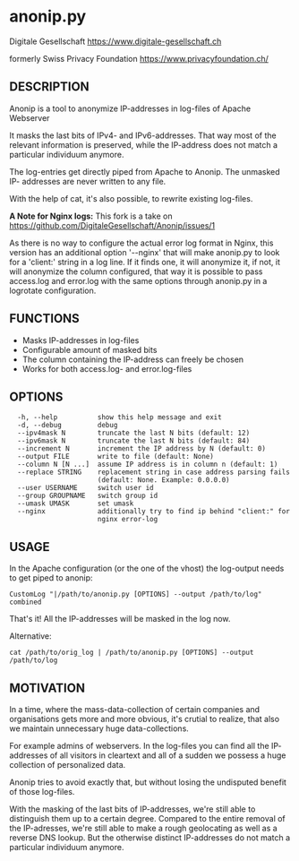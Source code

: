 # anonip.py

Digitale Gesellschaft
https://www.digitale-gesellschaft.ch


formerly
Swiss Privacy Foundation
https://www.privacyfoundation.ch/


## DESCRIPTION

Anonip is a tool to anonymize IP-addresses in log-files of Apache Webserver

It masks the last bits of IPv4- and IPv6-addresses. That way most of the
relevant information is preserved, while the IP-address does not match a
particular individuum anymore.

The log-entries get directly piped from Apache to Anonip. The unmasked IP-
addresses are never written to any file.

With the help of cat, it's also possible, to rewrite existing log-files.

**A Note for Nginx logs:** This fork is a take on https://github.com/DigitaleGesellschaft/Anonip/issues/1

As there is no way to configure the actual error log format in Nginx, this
version has an additional option '--nginx' that will make anonip.py to look for
a 'client:' string in a log line. If it finds one, it will anonymize it, if not,
it will anonymize the column configured, that way it is possible to pass access.log
and error.log with the same options through anonip.py in a logrotate configuration. 

## FUNCTIONS

 - Masks IP-addresses in log-files
 - Configurable amount of masked bits
 - The column containing the IP-address can freely be chosen
 - Works for both access.log- and error.log-files

## OPTIONS
```
  -h, --help          show this help message and exit
  -d, --debug         debug
  --ipv4mask N        truncate the last N bits (default: 12)
  --ipv6mask N        truncate the last N bits (default: 84)
  --increment N       increment the IP address by N (default: 0)
  --output FILE       write to file (default: None)
  --column N [N ...]  assume IP address is in column n (default: 1)
  --replace STRING    replacement string in case address parsing fails
                      (default: None. Example: 0.0.0.0)
  --user USERNAME     switch user id
  --group GROUPNAME   switch group id
  --umask UMASK       set umask
  --nginx             additionally try to find ip behind "client:" for
                      nginx error-log
```

## USAGE
In the Apache configuration (or the one of the vhost) the log-output needs to
get piped to anonip:
```
CustomLog "|/path/to/anonip.py [OPTIONS] --output /path/to/log" combined
```
That's it! All the IP-addresses will be masked in the log now.

Alternative:
```
cat /path/to/orig_log | /path/to/anonip.py [OPTIONS] --output /path/to/log
```
## MOTIVATION

In a time, where the mass-data-collection of certain companies and
organisations gets more and more obvious, it's crutial to realize, that also
we maintain unnecessary huge data-collections.

For example admins of webservers. In the log-files you can find all the IP-
addresses of all visitors in cleartext and all of a sudden we possess a huge
collection of personalized data.

Anonip tries to avoid exactly that, but without losing the undisputed benefit
of those log-files.

With the masking of the last bits of IP-addresses, we're still able to
distinguish them up to a certain degree. Compared to the entire removal of the
IP-adresses, we're still able to make a rough geolocating as well as a reverse
DNS lookup. But the otherwise distinct IP-addresses do not match a particular
individuum anymore.
